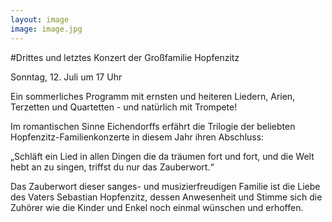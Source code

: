 ```yaml
---
layout: image
image: image.jpg
---
```


\#Drittes und letztes Konzert der Großfamilie Hopfenzitz

Sonntag, 12. Juli um 17 Uhr 

Ein sommerliches Programm mit ernsten und heiteren Liedern, Arien, Terzetten und Quartetten - und natürlich mit Trompete!

Im romantischen Sinne Eichendorffs erfährt die Trilogie der beliebten Hopfenzitz-Familienkonzerte in diesem Jahr ihren Abschluss:  

„Schläft ein Lied in allen Dingen
die da träumen fort und fort,
und die Welt hebt an zu singen,
triffst du nur das Zauberwort.“

Das Zauberwort dieser sanges- und musizierfreudigen Familie ist die Liebe des Vaters Sebastian Hopfenzitz, dessen Anwesenheit und Stimme sich die Zuhörer wie die Kinder und Enkel noch einmal wünschen und erhoffen.
